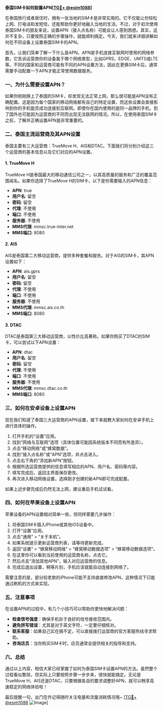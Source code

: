 **泰国SIM卡如何設置APN[[TG💪+ @esim1088](https://t.me/s/esim1088)]**

在泰国旅行或者居住时，拥有一张当地的SIM卡是非常实用的。它不仅能让你轻松上网、打电话和发短信，还能帮助你更好地融入当地的生活。不过，对于初次使用泰国SIM卡的朋友来说，设置APN（接入点名称）可能会让人感到困惑。其实，这并不复杂，只要按照正确的步骤操作，就能顺利搞定。今天，我们就来详细讲解如何在不同设备上设置泰国SIM卡的APN。

首先，让我们简单了解一下什么是APN。APN是手机连接互联网时使用的网络参数，它告诉运营商你的设备属于哪个网络类型，比如GPRS、EDGE、UMTS或LTE等。不同的国家和运营商可能有不同的APN设置方法，因此在更换SIM卡后，通常需要手动配置一下APN才能正常使用数据服务。

### **一、为什么需要设置APN？**

如果你刚刚换上了泰国的SIM卡，却发现无法正常上网，那么很可能是APN没有正确配置。这是因为每个国家的移动网络都有自己的特定设置，而这些设置会直接影响到你的手机能否成功连接到互联网。即使你在国内使用的是同一品牌的手机，到了国外也可能因为运营商的不同而出现无法联网的情况。所以，在使用泰国SIM卡之前，了解并正确设置APN是非常重要的。

### **二、泰国主流运营商及其APN设置**

泰国主要有三大运营商：TrueMove H、AIS和DTAC。下面我们将分别介绍这三个运营商的基本信息以及它们对应的APN设置。

#### **1. TrueMove H**
TrueMove H是泰国最大的移动通信公司之一，以其高质量的服务和广泛的覆盖范围闻名。如果你选择了TrueMove H的SIM卡，以下是你需要输入的APN信息：

- **APN**: true
- **用户名**: 留空
- **密码**: 留空
- **代理**: 不使用
- **端口**: 不使用
- **服务器**: 不使用
- **MMS代理**: mmsc.true-inter.net
- **MMS端口**: 8080

#### **2. AIS**
AIS是泰国第二大移动运营商，提供多种套餐和服务。对于AIS的SIM卡，其APN设置如下：

- **APN**: ais.gprs
- **用户名**: 留空
- **密码**: 留空
- **代理**: 不使用
- **端口**: 不使用
- **服务器**: 不使用
- **MMS代理**: mmsc.ais.co.th
- **MMS端口**: 8080

#### **3. DTAC**
DTAC是泰国第三大移动运营商，以性价比高著称。如果你购买了DTAC的SIM卡，可以尝试以下APN设置：

- **APN**: dtac
- **用户名**: 留空
- **密码**: 留空
- **代理**: 不使用
- **端口**: 不使用
- **服务器**: 不使用
- **MMS代理**: mmsc.dtac.co.th
- **MMS端口**: 8080

### **三、如何在安卓设备上设置APN**

现在我们知道了泰国三大运营商的APN设置，接下来就教大家如何在安卓手机上进行具体的操作。

1. 打开手机的“设置”应用。
2. 找到“网络与互联网”选项（具体位置可能因系统版本不同而有所差异）。
3. 点击“移动网络”或“蜂窝数据”。
4. 找到“接入点名称”或“APN”选项，并点击进入。
5. 点击右下角的“添加新APN”按钮。
6. 根据所选运营商提供的信息填写相应的APN、用户名、密码等内容。
7. 填写完成后，返回主界面保存更改。
8. 再次进入移动网络设置，选择刚才创建的新APN即可完成配置。

如果上述步骤完成后仍然无法上网，建议重启手机试试看。

### **四、如何在苹果设备上设置APN**

苹果设备的APN设置相对简单一些，但同样需要几步操作：

1. 将泰国SIM卡插入iPhone或其他iOS设备中。
2. 打开“设置”应用。
3. 点击“通用” > “关于本机”。
4. 如果系统提示更新运营商列表，请等待更新完成。
5. 返回“设置” > “蜂窝移动网络” > “蜂窝移动数据选项” > “蜂窝移动数据选项”。
6. 在这里你可以看到当前使用的运营商名称，点击它。
7. 然后点击“添加其他APN”，输入对应运营商的信息。
8. 完成后退出设置，稍等片刻，手机应该就能自动连接到网络了。

需要注意的是，部分较老款的iPhone可能不支持直接修改APN，这种情况下只能通过刷机的方式来实现。

### **五、注意事项**

在设置APN的过程中，有几个小技巧可以帮助你更快地解决问题：

- **检查信号强度**：确保手机处于良好的信号接收范围内。
- **避免拼写错误**：尤其是对于英文字符，一定要仔细核对。
- **联系客服**：如果自己实在搞不定，可以直接拨打运营商的官方客服热线寻求帮助。
- **咨询店员**：当你购买SIM卡时，店员通常会提供相关的指导和支持。

### **六、总结**

通过以上内容，相信大家已经掌握了如何为泰国SIM卡设置APN的方法。虽然整个过程看似繁琐，但实际上只要按照步骤一步步来，很快就能搞定。无论是TrueMove H、AIS还是DTAC，只要根据各自的要求调整好APN，就可以畅享高速稳定的网络体验啦！

最后提醒一句，出门在外记得随时关注电量和流量消耗情况哦~ [[TG💪+ @esim1088](https://t.me/s/esim1088) ![Image](https://i.postimg.cc/4NQfJmqS/Snipaste-2025-05-13-00-14-12.png)]